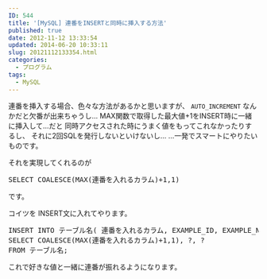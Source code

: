 ```yaml
---
ID: 544
title: '[MySQL] 連番をINSERTと同時に挿入する方法'
published: true
date: 2012-11-12 13:33:54
updated: 2014-06-20 10:33:11
slug: 20121112133354.html
categories:
  - プログラム
tags:
  - MySQL
---
```

連番を挿入する場合、色々な方法があるかと思いますが、
<code>AUTO_INCREMENT</code> なんかだと欠番が出来ちゃうし…
MAX関数で取得した最大値+1をINSERT時に一緒に挿入して…だと
同時アクセスされた時にうまく値をもってこれなかったりするし、
それに2回SQLを発行しないといけないし…
…一発でスマートにやりたいものです。
<!--more-->
それを実現してくれるのが
<pre class="prettyprint">SELECT COALESCE(MAX(連番を入れるカラム)+1,1)</pre>
です。

コイツを INSERT文に入れてやります。
<pre class="prettyprint linenums lang-sql">INSERT INTO テーブル名( 連番を入れるカラム, EXAMPLE_ID, EXAMPLE_NAME )
SELECT COALESCE(MAX(連番を入れるカラム)+1,1), ?, ? 
FROM テーブル名;</pre>

これで好きな値と一緒に連番が振れるようになります。